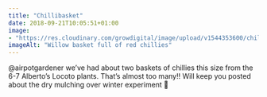 ```yaml
---
title: "Chillibasket"
date: 2018-09-21T10:05:51+01:00
image: 
- "https://res.cloudinary.com/growdigital/image/upload/v1544353600/chilllies-44722319261.jpg"
imageAlt: "Willow basket full of red chillies"
---
```


@airpotgardener we’ve had about two baskets of chillies this size from the 6-7 Alberto’s Locoto plants. That’s almost too many!! Will keep you posted about the dry mulching over winter experiment 🙂
